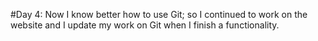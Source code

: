 #Day 4:
Now I know better how to use Git; so I continued to work on the website and I update my work on Git when I finish a functionality.
